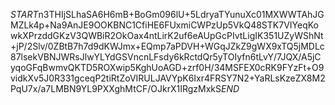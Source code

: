 $START$n3THIjSLhaSA6H6mB+BoGm096lU+5LdryaTYunuXc01MXWWTAhJGMZLk4p+Na9AnJE9OOKBNC1CfiHE6FUxmiCWPzUp5VkQ48STK7VIYeqKowkXPrzddGKzV3QWBiR2OkOax4ntLirK2uf6eAUpGcPIvtLigIK351UZyWShNt+jP/2Slv/0ZBtB7h7d9dKWJmx+EQmp7aPDVH+WGqJZkZ9gWX9xTQ5jMDLc87lsekVBNJWRsJlwYLYdGSVncnLFsdy6kRctdQr5yTOIyfn6tLvY/7JQX/A5jCyqoGFqBwmvQKTD5ROXwip5KghUoAGD+zrf0H/34MSFEX0cRK9FYzFt+O9vidkXv5J0R331gceqP2tiRtZoVIRULJAVYpK6Ixr4FRSY7N2+YaRLsKzeZX8M2PqU7x/a7LMBN9YL9PXXghMtCF/OJkrX1IRgzMxkS$END$